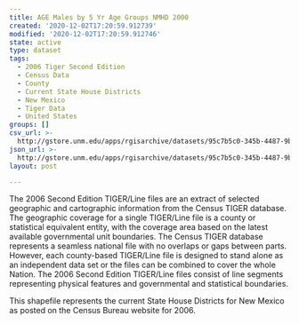 ```yaml
---
title: AGE Males by 5 Yr Age Groups NMHD 2000
created: '2020-12-02T17:20:59.912739'
modified: '2020-12-02T17:20:59.912746'
state: active
type: dataset
tags:
  - 2006 Tiger Second Edition
  - Census Data
  - County
  - Current State House Districts
  - New Mexico
  - Tiger Data
  - United States
groups: []
csv_url: >-
  http://gstore.unm.edu/apps/rgisarchive/datasets/95c7b5c0-345b-4487-9b17-907edb633388/nmh269data895895301_sth_view.derived.csv
json_url: >-
  http://gstore.unm.edu/apps/rgisarchive/datasets/95c7b5c0-345b-4487-9b17-907edb633388/nmh269data895895301_sth_view.derived.json
layout: post

---
```

The 2006 Second Edition TIGER/Line files are an extract of selected geographic and cartographic information from the Census TIGER database.  The geographic coverage for a single TIGER/Line file is a county or statistical equivalent entity, with the coverage area based on the latest available governmental unit boundaries. The Census TIGER database represents a seamless national file with no overlaps or gaps between parts.  However, each county-based TIGER/Line file is designed to stand alone as an independent data set or the files can be combined to cover the whole Nation.  The 2006 Second Edition  TIGER/Line files consist of line segments representing physical features and governmental and statistical boundaries.  

This shapefile represents the current State House Districts for New Mexico as posted on the Census Bureau website for 2006.
